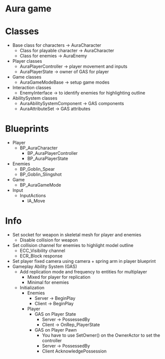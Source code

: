# Aura game

# Classes
* Base class for characters -> AuraCharacter
  * Class for playable character -> AuraCharacter
  * Class for enemies -> AuraEnemy
* Player classes
  * AuraPlayerController -> player movement and inputs
  * AuraPlayerState -> owner of GAS for player
* Game classes
  * AuraGameModeBase -> setup game modes
* Interaction classes
  * EnemyInterface -> to identify enemies for highlighting outline
* AbilitySystem classes
  * AuraAbilitySystemComponent -> GAS components
  * AuraAttributeSet -> GAS attributes

# Blueprints
  * Player
    * BP_AuraCharacter
      * BP_AuraPlayerController
      * BP_AuraPlayerState
  * Enemies
    * BP_Goblin_Spear
    * BP_Goblin_Slingshot
  * Game
    * BP_AuraGameMode
  * Input
    * InputActions
      * IA_Move

# Info
* Set socket for weapon in skeletal mesh for player and enemies
  * Disable collision for weapon
* Set collision channel for enemies to highlight model outline
  * ECC_Visibility channel
  * ECR_Block response
* Set player fixed camera using camera + spring arm in player blueprint
* Gameplay Ability System (GAS)
  * Add replication mode and frequency to entities for multiplayer
    * Mixed for player for replication
    * Minimal for enemies
  * Initialization
    * Enemies
      * Server -> BeginPlay
      * Client -> BeginPlay
    * Player
      * GAS on Player State
        * Server -> PossessedBy
        * Client -> OnRep_PlayerState
      * GAS on Player Pawn
        * You have to use SetOwner() on the OwnerActor to set the controller 
        * Server -> PossessedBy
        * Client AcknowledgePossession